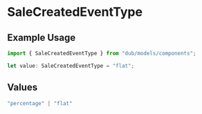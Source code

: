# SaleCreatedEventType

## Example Usage

```typescript
import { SaleCreatedEventType } from "dub/models/components";

let value: SaleCreatedEventType = "flat";
```

## Values

```typescript
"percentage" | "flat"
```